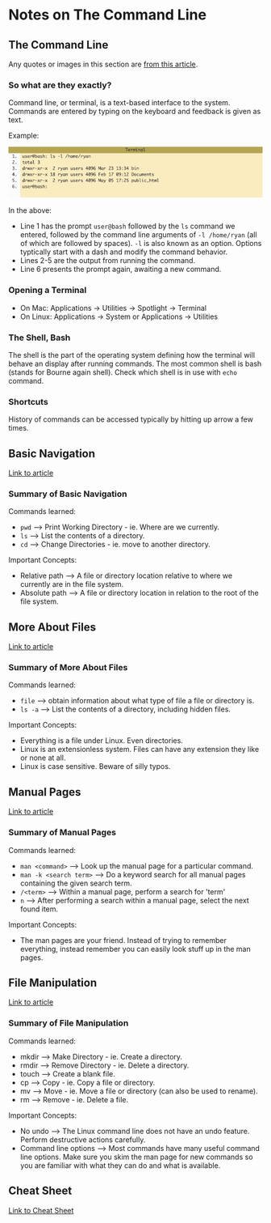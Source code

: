 # Notes on The Command Line

## The Command Line

Any quotes or images in this section are [from this article](https://ryanstutorials.net/linuxtutorial/commandline.php).

### So what are they exactly?

Command line, or terminal, is a text-based interface to the system. Commands are entered by typing on the keyboard and feedback is given as text.

Example:

![Terminal Example 1](./401-class-00-img1.png)

In the above:

- Line 1 has the prompt `user@bash` followed by the `ls` command we entered, followed by the command line arguments of `-l /home/ryan` (all of which are followed by spaces). `-l` is also known as an option. Options typtically start with a dash and modify the command behavior.
- Lines 2-5 are the output from running the command.
- Line 6 presents the prompt again, awaiting a new command.

### Opening a Terminal

- On Mac: Applications -> Utilities -> Spotlight -> Terminal
- On Linux: Applications -> System or Applications -> Utilities

### The Shell, Bash

The shell is the part of the operating system defining how the terminal will behave an display after running commands. The most common shell is bash (stands for Bourne again shell). Check which shell is in use with `echo` command.

### Shortcuts

History of commands can be accessed typically by hitting up arrow a few times.

## Basic Navigation

[Link to article](https://ryanstutorials.net/linuxtutorial/navigation.php)

### Summary of Basic Navigation

Commands learned:

- `pwd` --> Print Working Directory - ie. Where are we currently.
- `ls` --> List the contents of a directory.
- `cd` --> Change Directories - ie. move to another directory.

Important Concepts:

- Relative path --> A file or directory location relative to where we currently are in the file system.
- Absolute path --> A file or directory location in relation to the root of the file system.

## More About Files

[Link to article](https://ryanstutorials.net/linuxtutorial/aboutfiles.php)

### Summary of More About Files

Commands learned:

- `file` --> obtain information about what type of file a file or directory is.
- `ls -a` --> List the contents of a directory, including hidden files.

Important Concepts:

- Everything is a file under Linux. Even directories.
- Linux is an extensionless system. Files can have any extension they like or none at all.
- Linux is case sensitive. Beware of silly typos.

## Manual Pages

[Link to article](https://ryanstutorials.net/linuxtutorial/manual.php)

### Summary of Manual Pages

Commands learned:

- `man <command>` --> Look up the manual page for a particular command.
- `man -k <search term>` --> Do a keyword search for all manual pages containing the given search term.
- `/<term>` --> Within a manual page, perform a search for 'term'
- `n` --> After performing a search within a manual page, select the next found item.

Important Concepts:

- The man pages are your friend. Instead of trying to remember everything, instead remember you can easily look stuff up in the man pages.

## File Manipulation

[Link to article](https://ryanstutorials.net/linuxtutorial/filemanipulation.php)

### Summary of File Manipulation

Commands learned:

- mkdir --> Make Directory - ie. Create a directory.
- rmdir --> Remove Directory - ie. Delete a directory.
- touch --> Create a blank file.
- cp --> Copy - ie. Copy a file or directory.
- mv --> Move - ie. Move a file or directory (can also be used to rename).
- rm --> Remove - ie. Delete a file.

Important Concepts:

- No undo --> The Linux command line does not have an undo feature. Perform destructive actions carefully.
- Command line options --> Most commands have many useful command line options. Make sure you skim the man page for new commands so you are familiar with what they can do and what is available.

## Cheat Sheet

[Link to Cheat Sheet](https://ryanstutorials.net/linuxtutorial/cheatsheet.php)
